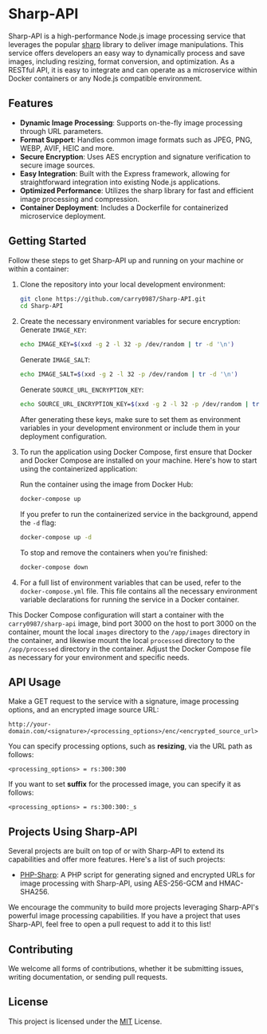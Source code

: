# Sharp-API
Sharp-API is a high-performance Node.js image processing service that leverages the popular [sharp](https://github.com/lovell/sharp) library to deliver image manipulations. This service offers developers an easy way to dynamically process and save images, including resizing, format conversion, and optimization. As a RESTful API, it is easy to integrate and can operate as a microservice within Docker containers or any Node.js compatible environment.

## Features
- **Dynamic Image Processing**: Supports on-the-fly image processing through URL parameters.
- **Format Support**: Handles common image formats such as JPEG, PNG, WEBP, AVIF, HEIC and more.
- **Secure Encryption**: Uses AES encryption and signature verification to secure image sources.
- **Easy Integration**: Built with the Express framework, allowing for straightforward integration into existing Node.js applications.
- **Optimized Performance**: Utilizes the sharp library for fast and efficient image processing and compression.
- **Container Deployment**: Includes a Dockerfile for containerized microservice deployment.

## Getting Started
Follow these steps to get Sharp-API up and running on your machine or within a container:

1. Clone the repository into your local development environment:
   ```sh
   git clone https://github.com/carry0987/Sharp-API.git
   cd Sharp-API
   ```

2. Create the necessary environment variables for secure encryption:
   Generate `IMAGE_KEY`:
   ```sh
   echo IMAGE_KEY=$(xxd -g 2 -l 32 -p /dev/random | tr -d '\n')
   ```

   Generate `IMAGE_SALT`:
   ```sh
   echo IMAGE_SALT=$(xxd -g 2 -l 32 -p /dev/random | tr -d '\n')
   ```

   Generate `SOURCE_URL_ENCRYPTION_KEY`:
   ```sh
   echo SOURCE_URL_ENCRYPTION_KEY=$(xxd -g 2 -l 32 -p /dev/random | tr -d '\n')
   ```

   After generating these keys, make sure to set them as environment variables in your development environment or include them in your deployment configuration.

3. To run the application using Docker Compose, first ensure that Docker and Docker Compose are installed on your machine. Here's how to start using the containerized application:

   Run the container using the image from Docker Hub:
   ```sh
   docker-compose up
   ```

   If you prefer to run the containerized service in the background, append the `-d` flag:
   ```sh
   docker-compose up -d
   ```

   To stop and remove the containers when you're finished:
   ```sh
   docker-compose down
   ```

4. For a full list of environment variables that can be used, refer to the `docker-compose.yml` file. This file contains all the necessary environment variable declarations for running the service in a Docker container.

This Docker Compose configuration will start a container with the `carry0987/sharp-api` image, bind port 3000 on the host to port 3000 on the container, mount the local `images` directory to the `/app/images` directory in the container, and likewise mount the local `processed` directory to the `/app/processed` directory in the container. Adjust the Docker Compose file as necessary for your environment and specific needs.

## API Usage
Make a GET request to the service with a signature, image processing options, and an encrypted image source URL:
```
http://your-domain.com/<signature>/<processing_options>/enc/<encrypted_source_url>
```

You can specify processing options, such as **resizing**, via the URL path as follows:
```
<processing_options> = rs:300:300
```

If you want to set **suffix** for the processed image, you can specify it as follows:
```
<processing_options> = rs:300:300:_s
```

## Projects Using Sharp-API
Several projects are built on top of or with Sharp-API to extend its capabilities and offer more features. Here's a list of such projects:

- [PHP-Sharp](https://github.com/carry0987/PHP-Sharp): A PHP script for generating signed and encrypted URLs for image processing with Sharp-API, using AES-256-GCM and HMAC-SHA256.

We encourage the community to build more projects leveraging Sharp-API's powerful image processing capabilities. If you have a project that uses Sharp-API, feel free to open a pull request to add it to this list!

## Contributing
We welcome all forms of contributions, whether it be submitting issues, writing documentation, or sending pull requests.

## License
This project is licensed under the [MIT](LICENSE) License.
